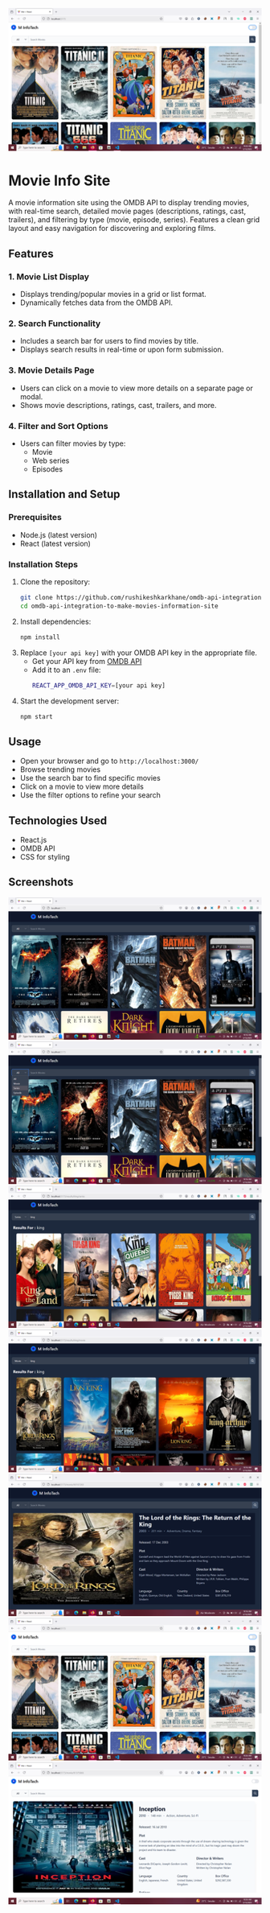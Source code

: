 ![page](./screenshots/f.png)
# Movie Info Site

A movie information site using the OMDB API to display trending movies, with real-time search, detailed movie pages (descriptions, ratings, cast, trailers), and filtering by type (movie, episode, series). Features a clean grid layout and easy navigation for discovering and exploring films.

## Features

### 1. Movie List Display
- Displays trending/popular movies in a grid or list format.
- Dynamically fetches data from the OMDB API.

### 2. Search Functionality
- Includes a search bar for users to find movies by title.
- Displays search results in real-time or upon form submission.

### 3. Movie Details Page
- Users can click on a movie to view more details on a separate page or modal.
- Shows movie descriptions, ratings, cast, trailers, and more.

### 4. Filter and Sort Options
- Users can filter movies by type:
  - Movie
  - Web series
  - Episodes

## Installation and Setup

### Prerequisites
- Node.js (latest version)
- React (latest version)

### Installation Steps
1. Clone the repository:
   ```sh
   git clone https://github.com/rushikeshkarkhane/omdb-api-integration-to-make-movies-information-site
   cd omdb-api-integration-to-make-movies-information-site
   ```
2. Install dependencies:
   ```sh
   npm install
   ```
3. Replace `[your api key]` with your OMDB API key in the appropriate file.
   - Get your API key from [OMDB API](https://www.omdbapi.com/)
   - Add it to an `.env` file:
     ```sh
     REACT_APP_OMDB_API_KEY=[your api key]
     ```
4. Start the development server:
   ```sh
   npm start
   ```

## Usage
- Open your browser and go to `http://localhost:3000/`
- Browse trending movies
- Use the search bar to find specific movies
- Click on a movie to view more details
- Use the filter options to refine your search

## Technologies Used
- React.js
- OMDB API
- CSS for styling

## Screenshots
![page](./screenshots/a.png)
![page](./screenshots/b.png)
![page](./screenshots/c.png)
![page](./screenshots/d.png)
![page](./screenshots/e.png)
![page](./screenshots/f.png)
![page](./screenshots/g.png)




